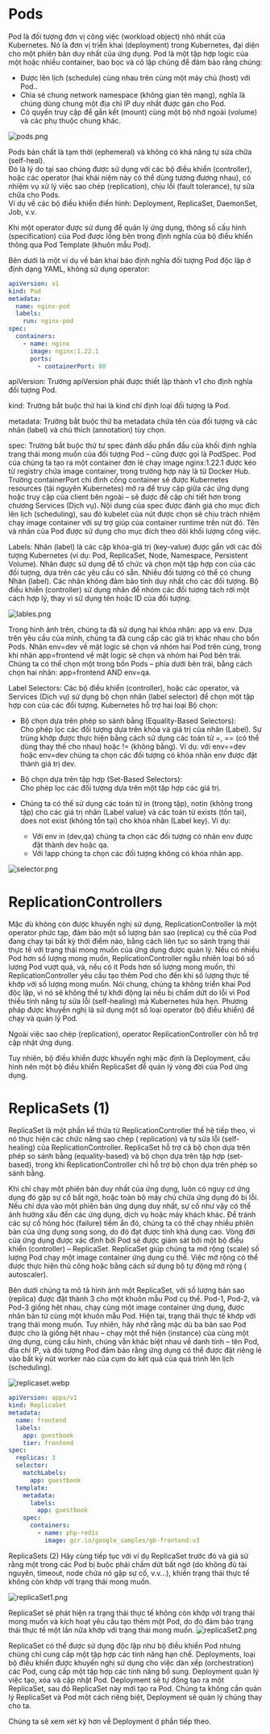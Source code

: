 # Pods

Pod là đối tượng đơn vị công việc (workload object) nhỏ nhất của Kubernetes.
Nó là đơn vị triển khai (deployment) trong Kubernetes, đại diện cho một phiên bản duy nhất của ứng dụng.
Pod là một tập hợp logic của một hoặc nhiều container, bao bọc và cô lập chúng để đảm bảo rằng chúng:

- Được lên lịch (schedule) cùng nhau trên cùng một máy chủ (host) với Pod..
- Chia sẻ chung network namespace (không gian tên mạng), nghĩa là chúng dùng chung một địa chỉ IP duy nhất được gán cho
  Pod.
- Có quyền truy cập để gắn kết (mount) cùng một bộ nhớ ngoài (volume) và các phụ thuộc chung khác.

![pods.png](../../images/pods.png)

Pods bản chất là tạm thời (ephemeral) và không có khả năng tự sửa chữa (self-heal).  
Đó là lý do tại sao chúng được sử dụng với các bộ điều khiển (controller), hoặc các operator (hai khái niệm này có thể
dùng tương đương nhau), có nhiệm vụ xử lý việc sao chép (replication), chịu lỗi (fault tolerance), tự sửa chữa cho
Pods.  
Ví dụ về các bộ điều khiển điển hình: Deployment, ReplicaSet, DaemonSet, Job, v.v.

Khi một operator được sử dụng để quản lý ứng dụng, thông số cấu hình (specification) của Pod được lồng bên trong định
nghĩa của bộ điều khiển thông qua Pod Template (khuôn mẫu Pod).

Bên dưới là một ví dụ về bản khai báo định nghĩa đối tượng Pod độc lập ở định dạng YAML, không sử dụng operator:

```yaml
apiVersion: v1
kind: Pod
metadata:
  name: nginx-pod
  labels:
    run: nginx-pod
spec:
  containers:
    - name: nginx
      image: nginx:1.22.1
      ports:
        - containerPort: 80
```

apiVersion: Trường apiVersion phải được thiết lập thành v1 cho định nghĩa đối tượng Pod.

kind: Trường bắt buộc thứ hai là kind chỉ định loại đối tượng là Pod.

metadata: Trường bắt buộc thứ ba metadata chứa tên của đối tượng và các nhãn (label) và chú thích (annotation) tùy chọn.

spec: Trường bắt buộc thứ tư spec đánh dấu phần đầu của khối định nghĩa trạng thái mong muốn của đối tượng Pod – cũng được gọi là PodSpec. 
Pod của chúng ta tạo ra một container đơn lẻ chạy image nginx:1.22.1 được kéo từ registry chứa image container, trong trường hợp này là từ Docker Hub. 
Trường containerPort chỉ định cổng container sẽ được Kubernetes resources (tài nguyên Kubernetes) mở ra để truy cập giữa các ứng dụng hoặc truy cập của client bên ngoài – sẽ được đề cập chi tiết hơn trong chương Services (Dịch vụ). 
Nội dung của spec được đánh giá cho mục đích lên lịch (scheduling), sau đó kubelet của nút được chọn sẽ chịu trách nhiệm chạy image container với sự trợ giúp của container runtime trên nút đó. 
Tên và nhãn của Pod được sử dụng cho mục đích theo dõi khối lượng công việc.

Labels:
Nhãn (label) là các cặp khóa-giá trị (key-value) được gắn với các đối tượng Kubernetes (ví dụ: Pod, ReplicaSet, Node, Namespace, Persistent Volume). 
Nhãn được sử dụng để tổ chức và chọn một tập hợp con của các đối tượng, dựa trên các yêu cầu có sẵn. 
Nhiều đối tượng có thể có chung Nhãn (label). 
Các nhãn không đảm bảo tính duy nhất cho các đối tượng. 
Bộ điều khiển (controller) sử dụng nhãn để nhóm các đối tượng tách rời một cách hợp lý, thay vì sử dụng tên hoặc ID của đối tượng.

![lables.png](../../images/lables.png)

Trong hình ảnh trên, chúng ta đã sử dụng hai khóa nhãn: app và env. 
Dựa trên yêu cầu của mình, chúng ta đã cung cấp các giá trị khác nhau cho bốn Pods. 
Nhãn env=dev về mặt logic sẽ chọn và nhóm hai Pod trên cùng, trong khi nhãn app=frontend về mặt logic sẽ chọn và nhóm hai Pod bên trái. 
Chúng ta có thể chọn một trong bốn Pods – phía dưới bên trái, bằng cách chọn hai nhãn: app=frontend AND env=qa.


Label Selectors:
Các bộ điều khiển (controller), hoặc các operator, và Services (Dịch vụ) sử dụng bộ chọn nhãn (label selector) để chọn một tập hợp con của các đối tượng. 
Kubernetes hỗ trợ hai loại Bộ chọn:
- Bộ chọn dựa trên phép so sánh bằng (Equality-Based Selectors):  
  Cho phép lọc các đối tượng dựa trên khóa và giá trị của nhãn (Label). 
  Sự trùng khớp được thực hiện bằng cách sử dụng các toán tử =, == (có thể dùng thay thế cho nhau) hoặc != (không bằng). 
  Ví dụ: với env==dev hoặc env=dev chúng ta chọn các đối tượng có khóa nhãn env được đặt thành giá trị dev.

- Bộ chọn dựa trên tập hợp (Set-Based Selectors):  
  Cho phép lọc các đối tượng dựa trên một tập hợp các giá trị. 
- Chúng ta có thể sử dụng các toán tử in (trong tập), notin (không trong tập) cho các giá trị nhãn (Label value) và các toán tử exists (tồn tại), does not exist (không tồn tại) cho khóa nhãn (Label key). 
  Ví dụ:
     + Với env in (dev,qa) chúng ta chọn các đối tượng có nhãn env được đặt thành dev hoặc qa.
     + Với !app chúng ta chọn các đối tượng không có khóa nhãn app.

![selector.png](../../images/selector.png)

# ReplicationControllers
Mặc dù không còn được khuyến nghị sử dụng, ReplicationController là một operator phức tạp, đảm bảo một số lượng bản
sao (replica) cụ thể của Pod đang chạy tại bất kỳ thời điểm nào, bằng cách liên tục so sánh trạng thái thực tế với trạng
thái mong muốn của ứng dụng được quản lý. Nếu có nhiều Pod hơn số lượng mong muốn, ReplicationController ngẫu nhiên loại
bỏ số lượng Pod vượt quá, và, nếu có ít Pods hơn số lượng mong muốn, thì ReplicationController yêu cầu tạo thêm Pod cho
đến khi số lượng thực tế khớp với số lượng mong muốn. Nói chung, chúng ta không triển khai Pod độc lập, vì nó sẽ không
thể tự khởi động lại nếu bị chấm dứt do lỗi vì Pod thiếu tính năng tự sửa lỗi (self-healing) mà Kubernetes hứa hẹn.
Phương pháp được khuyến nghị là sử dụng một số loại operator (bộ điều khiển) để chạy và quản lý Pod.

Ngoài việc sao chép (replication), operator ReplicationController còn hỗ trợ cập nhật ứng dụng.

Tuy nhiên, bộ điều khiển được khuyến nghị mặc định là Deployment, cấu hình nên một bộ điều khiển ReplicaSet để quản lý
vòng đời của Pod ứng dụng.


# ReplicaSets (1)
ReplicaSet là một phần kế thừa từ ReplicationController thế hệ tiếp theo, vì nó thực hiện các chức năng sao chép (
replication) và tự sửa lỗi (self-healing) của ReplicationController. ReplicaSet hỗ trợ cả bộ chọn dựa trên phép so sánh
bằng (equality-based) và bộ chọn dựa trên tập hợp (set-based), trong khi ReplicationController chỉ hỗ trợ bộ chọn dựa
trên phép so sánh bằng.

Khi chỉ chạy một phiên bản duy nhất của ứng dụng, luôn có nguy cơ ứng dụng đó gặp sự cố bất ngờ, hoặc toàn bộ máy chủ
chứa ứng dụng đó bị lỗi. Nếu chỉ dựa vào một phiên bản ứng dụng duy nhất, sự cố như vậy có thể ảnh hưởng xấu đến các ứng
dụng, dịch vụ hoặc máy khách khác. Để tránh các sự cố hỏng hóc (failure) tiềm ẩn đó, chúng ta có thể chạy nhiều phiên
bản của ứng dụng song song, do đó đạt được tính khả dụng cao. Vòng đời của ứng dụng được xác định bởi Pod sẽ được giám
sát bởi một bộ điều khiển (controller) – ReplicaSet. ReplicaSet giúp chúng ta mở rộng (scale) số lượng Pod chạy một
image container ứng dụng cụ thể. Việc mở rộng có thể được thực hiện thủ công hoặc bằng cách sử dụng bộ tự động mở rộng (
autoscaler).

Bên dưới chúng ta mô tả hình ảnh một ReplicaSet, với số lượng bản sao (replica) được đặt thành 3 cho một khuôn mẫu Pod
cụ thể. Pod-1, Pod-2, và Pod-3 giống hệt nhau, chạy cùng một image container ứng dụng, được nhân bản từ cùng một khuôn
mẫu Pod. Hiện tại, trạng thái thực tế khớp với trạng thái mong muốn. Tuy nhiên, hãy nhớ rằng mặc dù ba bản sao Pod được
cho là giống hệt nhau – chạy một thể hiện (instance) của cùng một ứng dụng, cùng cấu hình, chúng vẫn khác biệt nhau về
danh tính – tên Pod, địa chỉ IP, và đối tượng Pod đảm bảo rằng ứng dụng có thể được đặt riêng lẻ vào bất kỳ nút worker
nào của cụm do kết quả của quá trình lên lịch (scheduling).

![replicaset.webp](../../images/replicaset.webp)

```yaml
apiVersion: apps/v1
kind: ReplicaSet
metadata:
  name: frontend
  labels:
    app: guestbook
    tier: frontend
spec:
  replicas: 3
  selector:
    matchLabels:
      app: guestbook
  template:
    metadata:
      labels:
        app: guestbook
    spec:
      containers:
        - name: php-redis
          image: gcr.io/google_samples/gb-frontend:v3
```

ReplicaSets (2)
Hãy cùng tiếp tục với ví dụ ReplicaSet trước đó và giả sử rằng một trong các Pod bị buộc phải chấm dứt bất ngờ (do không đủ tài nguyên, timeout, node chứa nó gặp sự cố, v.v…), 
khiến trạng thái thực tế không còn khớp với trạng thái mong muốn.

![replicaSet1.png](../../images/replicaSet1.png)

ReplicaSet sẽ phát hiện ra trạng thái thực tế không còn khớp với trạng thái mong muốn và kích hoạt yêu cầu tạo thêm một Pod, do đó đảm bảo trạng thái thực tế một lần nữa khớp với trạng thái mong muốn.
![replicaSet2.png](../../images/replicaSet2.png)

ReplicaSet có thể được sử dụng độc lập như bộ điều khiển Pod nhưng chúng chỉ cung cấp một tập hợp các tính năng hạn chế. 
Deployments, loại bộ điều khiển được khuyến nghị sử dụng cho việc dàn xếp (orchestration) các Pod, cung cấp một tập hợp các tính năng bổ sung. 
Deployment quản lý việc tạo, xóa và cập nhật Pod. Deployment sẽ tự động tạo ra một ReplicaSet, sau đó ReplicaSet này mới tạo ra Pod. 
Chúng ta không cần quản lý ReplicaSet và Pod một cách riêng biệt, Deployment sẽ quản lý chúng thay cho ta.

Chúng ta sẽ xem xét kỹ hơn về Deployment ở phần tiếp theo.







